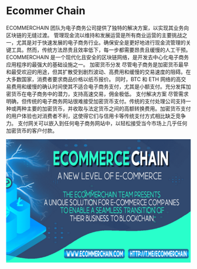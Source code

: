 # Ecommer Chain

ECOMMERCHAIN 团队为电子商务公司提供了独特的解决方案，以实现其业务向区块链的无缝过渡。
管理现金流以维持和发展运营是所有商业运营的主要挑战之一，尤其是对于快速发展的电子商务行业。确保安全是更好地进行现金流管理的关键工具。然而，传统方法昂贵且效率低下，每一步都需要昂贵且缓慢的人工干预。
ECOMMERCHAIN 是一个现代化且安全的区块链网络，是开发去中心化电子商务应用程序的最强大的基础设施之一。
加密货币分发
尽管电子商务是加密货币最早和最受欢迎的用途，但其扩散受到剧烈波动、高费用和缓慢的交易速度的阻碍。在大多数国家，消费者要求商品价格以纸币报价。
同时，BTC 和 ETH 网络的高交易费用和缓慢的确认时间使其不适合电子商务支付，尤其是小额支付。充分发挥加密货币在电子商务中的潜力，支持高速交易，佣金极低。
支付解决方案
尽管需求明确，但传统的电子商务网站很难接受加密货币支付。传统的支付处理公司支持一种或两种主要的加密货币，并收取与法定货币之间的高额转换费用。加密货币支付的用户体验也对消费者不利，这使得它们与信用卡等传统支付方式相比缺乏竞争力。
支付网关可以嵌入到任何电子商务网站中，以轻松接受当今市场上几乎任何加密货币的客户付款。

![ecommercechainanewlevelofecommerce-dapp-marketplaces-bsc-image1_e5e9c0f781079f1bc7847b6a779a89cc](ecommercechainanewlevelofecommerce-dapp-marketplaces-bsc-image1_e5e9c0f781079f1bc7847b6a779a89cc.png)
